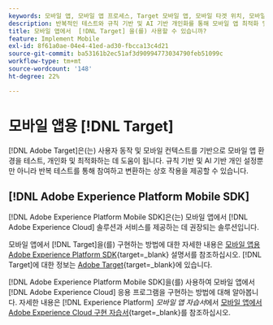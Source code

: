 ```yaml
---
keywords: 모바일 앱, 모바일 앱 프로세스, Target 모바일 앱, 모바일 타겟 위치, 모바일 앱 성공 지표
description: 반복적인 테스트와 규칙 기반 및 AI 기반 개인화를 통해 모바일 앱 최적화 및 개인화를 위해  [!DNL Adobe Target] 을(를) 사용하는 방법에 대해 알아봅니다.
title: 모바일 앱에서  [!DNL Target] 을(를) 사용할 수 있습니까?
feature: Implement Mobile
exl-id: 8f61a0ae-04e4-41ed-ad30-fbcca13c4d21
source-git-commit: ba53161b2ec51af3d90994773034790feb51099c
workflow-type: tm+mt
source-wordcount: '148'
ht-degree: 22%

---
```


# 모바일 앱용 [!DNL Target]

[!DNL Adobe Target]은(는) 사용자 동작 및 모바일 컨텍스트를 기반으로 모바일 앱 환경을 테스트, 개인화 및 최적화하는 데 도움이 됩니다. 규칙 기반 및 AI 기반 개인 설정뿐만 아니라 반복 테스트를 통해 참여하고 변환하는 상호 작용을 제공할 수 있습니다.

## [!DNL Adobe Experience Platform Mobile SDK]

[!DNL Adobe Experience Platform Mobile SDK]은(는) 모바일 앱에서 [!DNL Adobe Experience Cloud] 솔루션과 서비스를 제공하는 데 권장되는 솔루션입니다.

모바일 앱에서 [!DNL Target]을(를) 구현하는 방법에 대한 자세한 내용은 [모바일 앱용 Adobe Experience Platform SDK](https://developer.adobe.com/client-sdks/documentation/){target=_blank} 설명서를 참조하십시오. [!DNL Target]에 대한 정보는 [Adobe Target](https://developer.adobe.com/client-sdks/documentation/adobe-target/){target=_blank}에 있습니다.

[!DNL Adobe Experience Platform Mobile SDK]을(를) 사용하여 모바일 앱에서 [!DNL Adobe Experience Cloud] 응용 프로그램을 구현하는 방법에 대해 알아봅니다. 자세한 내용은 [!DNL Experience Platform] *모바일 앱 자습서*&#x200B;에서 [모바일 앱에서 Adobe Experience Cloud 구현 자습서](https://experienceleague.adobe.com/docs/platform-learn/implement-mobile-sdk/overview.html?lang=ko){target=_blank}를 참조하십시오.
